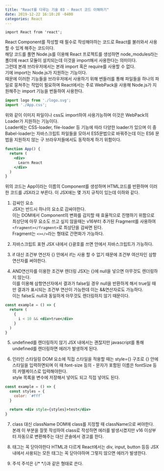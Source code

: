 ```yaml
---
title: "React를 다루는 기술 03 - React 코드 이해하기"
date: 2019-12-22 16:10:28 -0400
categories: React 
---
```


```JSX
import React from 'react';
```

React Component를 작성할 때 필수로 작성해야하는 코드로 React를 불러와서 사용할 수 있게 해주는 코드이다.  
해당 코드를 풀면 Node.js를 이용해 React 프로젝트를 생성하면 node_modules라는 폴더에 react 모듈이 설치되는데 이것을 import해서 사용한다는 의미이다.  
그런데 본래 브라우저에서는 본래 import 혹은 require를 사용할 수 없다.  
기에 import는 Node.js가 지원하는 기능이다.  
때문에 이러한 기능들을 브라우저에서 사용하기 위해 번들러를 통해 파일들을 하나의 파일로 뭉쳐주는 작업이 필요하며 React에서는 주로 WebPack을 사용해 Node.js가 지원해주는 import 기능을 번들하여 사용한다.  


```jsx
import logo from './logo.svg';
import './App.css';
```

위와 같이 이미지 파일이나 css도 import하여 사용가능하며 이것은 WebPack의 Loader가 지원하는 기능이다.  
Loader에는 CSS-loader, file-loader 등 기능에 따라 다양한 loader가 있으며 이 중 Babel-loader는 자바스크립트 파일들을 모아서 ES5문법으로 바꿔주는데 이는 ES6 문법을 지원하지 않는 구 브라우저들에서도 동작하게 하기 위함이다.  


```jsx
function App() {
  return (
    <div>
      Learn React
    </div>
  )
}
```
위의 코드는 App이라는 이름의 Component를 생성하며 HTML코드를 반환하며 이러한 코드를 JSX라고 부른다.
이 JSX에는 몇 가지 규칙이 있는데 이하와 같다.  

1. 감싸인 요소  
JSX는 반드시 하나의 요소로 감싸야한다.  
이는 DOM에서 Component의 변화를 감지할 때 효율적으로 진행하기 위함으로 최상단에 아무 요소도 쓰고 싶지 않을때는 v16부터 추가된 Fragment를 사용하여 `<fragment></fragment>`로 최상단을 감싸면 된다.  
Fragment는 `<></>`라는 형태로 간편화가 가능하다.  

2. 자바스크립트 표현
JSX 내에서 {}괄호를 쓰면 안에서 자바스크립트가 가능하다.  

3. if 대신 조건부 연산자
{} 안에서 if는 사용 할 수 없기 때문에 조건부 여산자인 삼항연산자를 써야한다.  

4. AND연산자를 이용한 조건부 렌더링
JSX는 {}에 null을 넣으면 아무것도 렌더링하지 않는다.  
이를 이용해 삼항연산자에서 결과가 false일 경우 null을 반환하게 해서 true일 때만 결과가 표시되는 조건부 연산이 가능한데 이는 &&연산자로도 가능하다.  
이는 false도 null과 동일하게 아무것도 렌더링하지 않기 때문이다.  
```jsx
const example = () => {
  return (
    {
      i < 10 && <div>true</div>
    }
  )
}
```

5. undefined를 렌더링하지 않기
JSX 내에서는 괜찮지만 javascript를 통해 undefined를 렌더링하면 에러가 발생하게 된다.  

6. 인라인 스타일링
DOM 요소에 직접 스타일을 적용할 때는 style={} 구조로 {} 안에 스타일을 입력하면되며 이 때 font-size 등의 - 문자가 포함된 이름은 fontSize 등의 카멜케이스로 입력해야한다.  
style 목록을 변수에 저장해서 넣어도 되고 직접 넣어도 된다.  
```jsx
const example = () => {
  const styles = {
    color: `#fff`
  }

  return <div style={styles}>test</div>
}
```

7. class 대신 className
DOM에 class를 지정할 때 className으로 써야한다.  
본래 이 부분을 잘못 작성하여 class로 작성하면 에러를 발생시켰지만 v16 이상부터 자동으로 변환해주는 대신 콘솔에서 경고를 한다.

8. 태그는 꼭 닫아야한다
HTML과 다르게 React에서는 div, input, button 등등 JSX 내에서 사용되는 모든 태그는 꼭 닫아야하며 그렇지 않으면 에러가 발생한다.  

9. 주석
주석은 {/* */}과 같은 형태로 쓴다.
